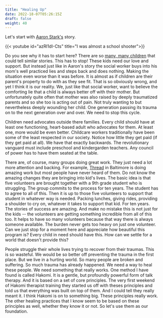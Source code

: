 ```yaml
---
title: "Healing Up"
date: 2022-18-07T05:26:15Z
draft: false
weight: 40
---
```


Let's start with [Aaron Stark's](https://tedxboulder.com/speakers/aaron-stark) story.

{{< youtube id="azRl1dI-Cts" title="I was almost a school shooter">}}

Do you see why it has to start here? There are so [many, many children](https://en.wikipedia.org/wiki/Adverse_childhood_experiences) that could tell similar stories. This has to stop! These kids need our love and support. But instead just like in Aaron's story the social worker buys into his mom's well practiced lies and steps back and does nothing. Making the situation even worse than it was before. It is almost as if children are their parent's property to do with as they see fit. That is so obviously wrong, and yet I think it is our reality. We, just like that social worker, want to believe the comforting lie that a child is always better off with their mother. But unfortunately quite often that mother was also raised by deeply traumatized parents and so she too is acting out of pain. Not truly wanting to but nevertheless deeply wounding her child. One generation passing its trauma on to the next generation over and over. We need to stop this cycle.

Children need advocates outside there families. Every child should have at least one functioning, heart-based adult who advocates for them. At least one, more would be even better. Childcare workers traditionally have been some of the least respected in our society. Notice how little they get paid (if they get paid at all). We have that exactly backwards. The revolutionary vanguard must include preschool and kindergarden teachers. Any council of power has to have them seated at the table.

There are, of course, many groups doing great work. They just need a lot more attention and backing. For example, [Thread](https://www.thread.org/what-we-do/) in Baltimore is doing amazing work but most people have never heard of them. Do not know the amazing changes they are bringing into kid's lives. The basic idea is that five volunteers are brought together with a 9th grade student who is struggling. The group  commits to the process for ten years. The student has to agree to all of this. Then it is up to those five volunteers to support that student in whatever way is needed. Packing lunches, giving rides, providing a shoulder to cry on, whatever it takes to support that kid. For ten years. The stories of success are amazing. And make no mistake this is not just for the kids -- the volunteers are getting something incredible from all of this too. It helps to have so many volunteers because that way there is always someone available. The burden never gets too heavy on just one volunteer. Can we just stop for a moment here and appreciate how beautiful this program is? Every child in need should have this. How can we settle for a world that doesn't provide this?

People struggle their whole lives trying to recover from their traumas. This is so wasteful. We would be so better off preventing the trauma in the first place. But we live in a hurting world. So many people are broken and suffering. So much trauma has already happened. We need a way to heal these people. We need something that really works. One method I have found is called Hakomi. It is a gentle, but profoundly powerful form of talk therapy.  And it is based on a set of core principles. The very first weekend of Hakomi therapist training they started us off with theses principles and told us that everything was built on top of them. And I could tell they really meant it.  I think Hakomi is on to something big. These principles really work. The other healing practices that I know seem to be based on these principles as well, whether they know it or not. So let's use them as our foundation.
